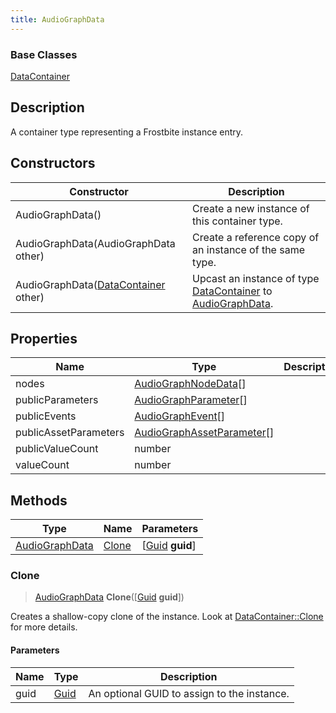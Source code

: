 ```yaml
---
title: AudioGraphData
---
```

### Base Classes

[DataContainer](/vext/ref/shared/class/datacontainer)

## Description

A container type representing a Frostbite instance entry.

## Constructors

| Constructor                                                               | Description                                                                                                         |
| ------------------------------------------------------------------------- | ------------------------------------------------------------------------------------------------------------------- |
| AudioGraphData()                                                          | Create a new instance of this container type.                                                                       |
| AudioGraphData(AudioGraphData other)                                      | Create a reference copy of an instance of the same type.                                                            |
| AudioGraphData([DataContainer](/vext/ref/shared/class/datacontainer) other) | Upcast an instance of type [DataContainer](/vext/ref/shared/class/datacontainer) to [AudioGraphData](AudioGraphData). |

## Properties

| Name                  | Type                                                     | Description |
| --------------------- | -------------------------------------------------------- | ----------- |
| nodes                 | [AudioGraphNodeData](AudioGraphNodeData)\[\]             |             |
| publicParameters      | [AudioGraphParameter](AudioGraphParameter)\[\]           |             |
| publicEvents          | [AudioGraphEvent](AudioGraphEvent)\[\]                   |             |
| publicAssetParameters | [AudioGraphAssetParameter](AudioGraphAssetParameter)\[\] |             |
| publicValueCount      | number                                                   |             |
| valueCount            | number                                                   |             |

## Methods

| Type                             | Name            | Parameters                                     |
| -------------------------------- | --------------- | ---------------------------------------------- |
| [AudioGraphData](AudioGraphData) | [Clone](#clone) | \[[Guid](/vext/ref/shared/class/guid) **guid**\] |

### Clone

> [AudioGraphData](AudioGraphData) **Clone**(\[[Guid](/vext/ref/shared/class/guid) **guid**\])

Creates a shallow-copy clone of the instance. Look at [DataContainer::Clone](/vext/ref/shared/class/datacontainer#clone) for more details.

#### Parameters

| Name | Type         | Description                                 |
| ---- | ------------ | ------------------------------------------- |
| guid | [Guid](Guid) | An optional GUID to assign to the instance. |
